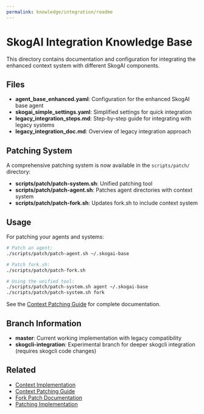 ```yaml
---
permalink: knowledge/integration/readme
---
```


# SkogAI Integration Knowledge Base

This directory contains documentation and configuration for integrating the enhanced context system with different SkogAI components.

## Files

- **agent_base_enhanced.yaml**: Configuration for the enhanced SkogAI base agent
- **skogai_simple_settings.yaml**: Simplified settings for quick integration
- **legacy_integration_steps.md**: Step-by-step guide for integrating with legacy systems
- **legacy_integration_doc.md**: Overview of legacy integration approach

## Patching System

A comprehensive patching system is now available in the `scripts/patch/` directory:

- **scripts/patch/patch-system.sh**: Unified patching tool
- **scripts/patch/patch-agent.sh**: Patches agent directories with context system
- **scripts/patch/patch-fork.sh**: Updates fork.sh to include context system

## Usage

For patching your agents and systems:

```bash
# Patch an agent:
./scripts/patch/patch-agent.sh ~/.skogai-base

# Patch fork.sh:
./scripts/patch/patch-fork.sh

# Using the unified tool:
./scripts/patch/patch-system.sh agent ~/.skogai-base
./scripts/patch/patch-system.sh fork
```

See the [Context Patching Guide](../context-patching-guide.md) for complete documentation.

## Branch Information

- **master**: Current working implementation with legacy compatibility
- **skogcli-integration**: Experimental branch for deeper skogcli integration (requires skogcli code changes)

## Related

- [Context Implementation](../claude-context-implementation.md)
- [Context Patching Guide](../context-patching-guide.md)
- [Fork Patch Documentation](../fork-patch.md)
- [Patching Implementation](../../journal/2025-03-22-implementation-patching.md)